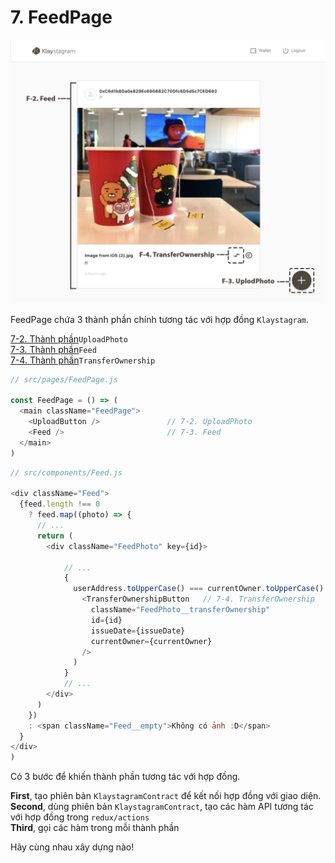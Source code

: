 # 7. FeedPage

![FeedPage](../../../../bapp/tutorials/klaystagram/images/klaystagram-feedpage.png)

FeedPage chứa 3 thành phần chính tương tác với hợp đồng `Klaystagram`.

[7-2. Thành phần](7-2.-uploadphoto-component.md)`UploadPhoto`\
[7-3. Thành phần](7-3.-feed-component.md)`Feed`\
[7-4. Thành phần](7-4.-transferownership-component.md)`TransferOwnership`

```javascript
// src/pages/FeedPage.js

const FeedPage = () => (
  <main className="FeedPage">
    <UploadButton />               // 7-2. UploadPhoto
    <Feed />                       // 7-3. Feed
  </main>
)
```

```javascript
// src/components/Feed.js

<div className="Feed">
  {feed.length !== 0
    ? feed.map((photo) => {
      // ...
      return (
        <div className="FeedPhoto" key={id}>

            // ...
            {
              userAddress.toUpperCase() === currentOwner.toUpperCase() && (
                <TransferOwnershipButton   // 7-4. TransferOwnership
                  className="FeedPhoto__transferOwnership"
                  id={id}
                  issueDate={issueDate}
                  currentOwner={currentOwner}
                />
              )
            }
            // ...
        </div>
      )
    })
    : <span className="Feed__empty">Không có ảnh :D</span>
  }
</div>
)
```

Có 3 bước để khiến thành phần tương tác với hợp đồng.

**First**, tạo phiên bản `KlaystagramContract` để kết nối hợp đồng với giao diện. **Second**, dùng phiên bản `KlaystagramContract`, tạo các hàm API tương tác với hợp đồng trong `redux/actions`\
**Third**, gọi các hàm trong mỗi thành phần

Hãy cùng nhau xây dựng nào!
